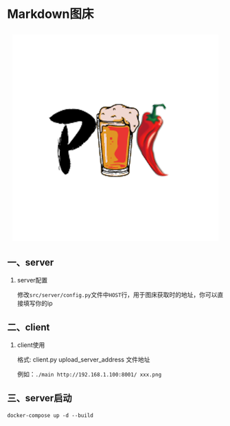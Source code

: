 # Markdown图床

<h2 style="text-align:center"><img src="./images/pic.png"></img></h2>

## 一、server

1. server配置

    修改`src/server/config.py`文件中`HOST`行，用于图床获取时的地址，你可以直接填写你的ip
## 二、client

1. client使用

    格式: client.py upload_server_address 文件地址

    例如：`./main http://192.168.1.100:8001/ xxx.png`

## 三、server启动

`docker-compose up -d --build`